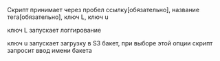Скрипт принимает через пробел ссылку[обязательно], название тега[обязательно], ключ L, ключ u


ключ L запускает логгирование


ключ u запускает загрузку в S3 бакет, при выборе этой опции скрипт запросит ввод имени бакета
